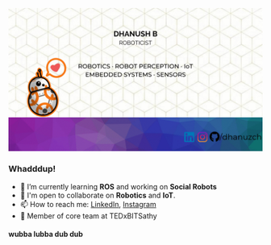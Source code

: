 

<div align="center">

![GIF](https://raw.githubusercontent.com/dhanuzch/dhanuzch/master/Dhanush%20github%20gif.gif)

</div>

### Whadddup!

- 🔭 I’m currently learning **ROS** and working on **Social Robots**
- 💬 I'm open to collaborate on **Robotics** and **IoT**.
- 📫 How to reach me: [LinkedIn](https://www.linkedin.com/in/dhanushbakthavatchalam-12b299a7/), [Instagram](https://www.instagram.com/dhanuzch)
- 🎯 Member of core team at TEDxBITSathy

#### wubba lubba dub dub

